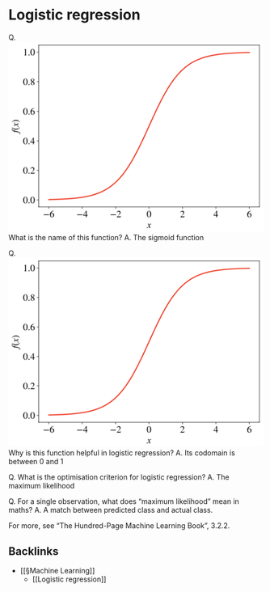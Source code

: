 # Logistic regression
Q. 
![](BearImages/637CE94B-6B17-4EFD-A71B-B01D4648E947-2200-00000ABD5A180058/AF3A5907-B84E-4148-AB31-0129AD17869F.png)
What is the name of this function?
A. The sigmoid function

Q. 
![](BearImages/F148F566-5F15-4AED-8587-EA3126C7F83D-2200-00000AC1377316B1/6E770511-F183-4143-8322-FC45CDF1C540.png)
Why is this function helpful in logistic regression?
A. Its codomain is between 0 and 1

Q. What is the optimisation criterion for logistic regression?
A. The maximum likelihood

Q. For a single observation, what does “maximum likelihood” mean in maths?
A. A match between predicted class and actual class.

For more, see “The Hundred-Page Machine Learning Book”, 3.2.2.

## Backlinks
* [[§Machine Learning]]
	* [[Logistic regression]]

<!-- #anki/deck/ML -->

<!-- {BearID:824902B6-E47B-49AB-A491-AAC147FF491D-2200-00000ABC7CAFD122} -->
